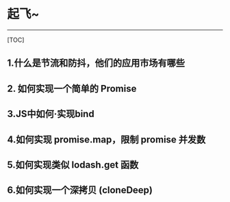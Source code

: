 # 起飞~

------

[TOC]

## 1.什么是节流和防抖，他们的应用市场有哪些

## 2. 如何实现一个简单的 Promise

## 3.JS中如何·实现bind

## 4.如何实现 promise.map，限制 promise 并发数

## 5.如何实现类似 lodash.get 函数

## 6.如何实现一个深拷贝 (cloneDeep)